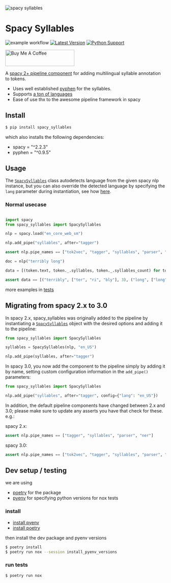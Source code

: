 ![spacy syllables](https://raw.githubusercontent.com/sloev/spacy-syllables/master/header.jpg)

# Spacy Syllables

![example workflow](https://github.com/sloev/spacy-syllables/actions/workflows/test.yml/badge.svg) [![Latest Version](https://img.shields.io/pypi/v/spacy-syllables.svg)](https://pypi.python.org/pypi/spacy-syllables) [![Python Support](https://img.shields.io/pypi/pyversions/spacy-syllables.svg)](https://pypi.python.org/pypi/spacy-syllables)

<a href="https://www.buymeacoffee.com/sloev" target="_blank"><img src="https://cdn.buymeacoffee.com/buttons/default-pink.png" alt="Buy Me A Coffee" height="51px" width="217px"></a>

A [spacy 2+ pipeline component](https://spacy.io/universe/category/pipeline) for adding multilingual syllable annotation to tokens. 

* Uses well established [pyphen](https://github.com/Kozea/Pyphen) for the syllables.
* Supports [a ton of languages](https://github.com/Kozea/Pyphen/tree/master/pyphen/dictionaries)
* Ease of use thx to the awesome pipeline framework in spacy

## Install

```bash
$ pip install spacy_syllables
```

which also installs the following dependencies:

* spacy = "^2.2.3"
* pyphen = "^0.9.5"

## Usage

The [`SpacySyllables`](spacy_syllables/__init__.py) class autodetects language from the given spacy nlp instance, but you can also override the detected language by specifying the `lang` parameter during instantiation, see how [here](tests/test_all.py).

### Normal usecase

```python

import spacy
from spacy_syllables import SpacySyllables

nlp = spacy.load("en_core_web_sm")

nlp.add_pipe("syllables", after="tagger")

assert nlp.pipe_names == ["tok2vec", "tagger", "syllables", "parser", "ner", "attribute_ruler", "lemmatizer"]

doc = nlp("terribly long")

data = [(token.text, token._.syllables, token._.syllables_count) for token in doc]

assert data == [("terribly", ["ter", "ri", "bly"], 3), ("long", ["long"], 1)]

```

more examples in [tests](tests/test_all.py)

## Migrating from spacy 2.x to 3.0

In spacy 2.x, spacy_syllables was originally added to the pipeline by instantiating a [`SpacySyllables`](spacy_syllables/__init__.py) object with the desired options and adding it to the pipeline: 

```python
from spacy_syllables import SpacySyllables

syllables = SpacySyllables(nlp, "en_US")

nlp.add_pipe(syllables, after="tagger")
```

In spacy 3.0, you now add the component to the pipeline simply by adding it by name, setting custom configuration information in the `add_pipe()` parameters:
```python
from spacy_syllables import SpacySyllables

nlp.add_pipe("syllables", after="tagger", config={"lang": "en_US"})
```



In addition, the default pipeline components have changed between 2.x and 3.0; please make sure to update any asserts you have that check for these.
e.g.:

spacy 2.x:
```python
assert nlp.pipe_names == ["tagger", "syllables", "parser", "ner"]
```

spacy 3.0:
```python
assert nlp.pipe_names == ["tok2vec", "tagger", "syllables", "parser", "ner", "attribute_ruler", "lemmatizer"]
```

## Dev setup / testing

we are using
* [poetry](https://python-poetry.org/) for the package
* [pyenv](https://github.com/pyenv/pyenv) for specifying python versions for nox tests

### install

* [install pyenv](https://github.com/pyenv/pyenv#installation)
* [install poetry](https://python-poetry.org/docs/#installation)

then install the dev package and pyenv versions

```bash
$ poetry install
$ poetry run nox --session install_pyenv_versions
```

### run tests

```bash
$ poetry run nox
```
